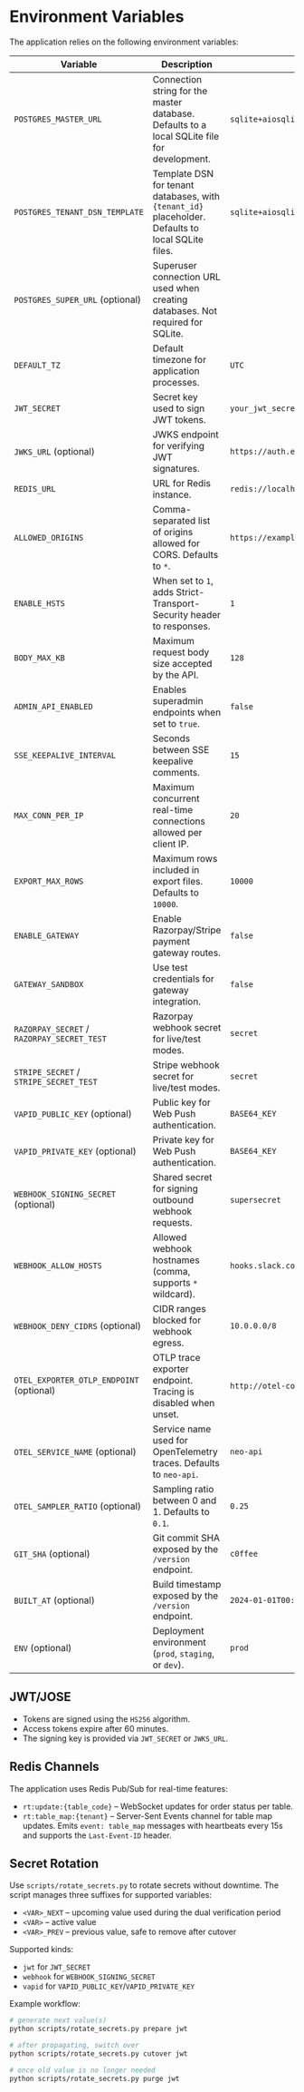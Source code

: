 # Environment Variables

The application relies on the following environment variables:

| Variable | Description | Example |
|----------|-------------|---------|
| `POSTGRES_MASTER_URL` | Connection string for the master database. Defaults to a local SQLite file for development. | `sqlite+aiosqlite:///./dev_master.db` |
| `POSTGRES_TENANT_DSN_TEMPLATE` | Template DSN for tenant databases, with `{tenant_id}` placeholder. Defaults to local SQLite files. | `sqlite+aiosqlite:///./tenant_{tenant_id}.db` |
| `POSTGRES_SUPER_URL` (optional) | Superuser connection URL used when creating databases. Not required for SQLite. |  |
| `DEFAULT_TZ` | Default timezone for application processes. | `UTC` |
| `JWT_SECRET` | Secret key used to sign JWT tokens. | `your_jwt_secret_key` |
| `JWKS_URL` (optional) | JWKS endpoint for verifying JWT signatures. | `https://auth.example.com/jwks.json` |
| `REDIS_URL` | URL for Redis instance. | `redis://localhost:6379/0` |
| `ALLOWED_ORIGINS` | Comma-separated list of origins allowed for CORS. Defaults to `*`. | `https://example.com,https://app.com` |
| `ENABLE_HSTS` | When set to `1`, adds Strict-Transport-Security header to responses. | `1` |
| `BODY_MAX_KB` | Maximum request body size accepted by the API. | `128` |
| `ADMIN_API_ENABLED` | Enables superadmin endpoints when set to `true`. | `false` |
| `SSE_KEEPALIVE_INTERVAL` | Seconds between SSE keepalive comments. | `15` |
| `MAX_CONN_PER_IP` | Maximum concurrent real-time connections allowed per client IP. | `20` |
| `EXPORT_MAX_ROWS` | Maximum rows included in export files. Defaults to `10000`. | `10000` |
| `ENABLE_GATEWAY` | Enable Razorpay/Stripe payment gateway routes. | `false` |
| `GATEWAY_SANDBOX` | Use test credentials for gateway integration. | `false` |
| `RAZORPAY_SECRET` / `RAZORPAY_SECRET_TEST` | Razorpay webhook secret for live/test modes. | `secret` |
| `STRIPE_SECRET` / `STRIPE_SECRET_TEST` | Stripe webhook secret for live/test modes. | `secret` |
| `VAPID_PUBLIC_KEY` (optional) | Public key for Web Push authentication. | `BASE64_KEY` |
| `VAPID_PRIVATE_KEY` (optional) | Private key for Web Push authentication. | `BASE64_KEY` |
| `WEBHOOK_SIGNING_SECRET` (optional) | Shared secret for signing outbound webhook requests. | `supersecret` |
| `WEBHOOK_ALLOW_HOSTS` | Allowed webhook hostnames (comma, supports `*` wildcard). | `hooks.slack.com,*.example.com` |
| `WEBHOOK_DENY_CIDRS` (optional) | CIDR ranges blocked for webhook egress. | `10.0.0.0/8` |
| `OTEL_EXPORTER_OTLP_ENDPOINT` (optional) | OTLP trace exporter endpoint. Tracing is disabled when unset. | `http://otel-collector:4318/v1/traces` |
| `OTEL_SERVICE_NAME` (optional) | Service name used for OpenTelemetry traces. Defaults to `neo-api`. | `neo-api` |
| `OTEL_SAMPLER_RATIO` (optional) | Sampling ratio between 0 and 1. Defaults to `0.1`. | `0.25` |
| `GIT_SHA` (optional) | Git commit SHA exposed by the `/version` endpoint. | `c0ffee` |
| `BUILT_AT` (optional) | Build timestamp exposed by the `/version` endpoint. | `2024-01-01T00:00:00Z` |
| `ENV` (optional) | Deployment environment (`prod`, `staging`, or `dev`). | `prod` |

## JWT/JOSE

- Tokens are signed using the `HS256` algorithm.
- Access tokens expire after 60 minutes.
 - The signing key is provided via `JWT_SECRET` or `JWKS_URL`.

## Redis Channels

The application uses Redis Pub/Sub for real-time features:

- `rt:update:{table_code}` – WebSocket updates for order status per table.
- `rt:table_map:{tenant}` – Server-Sent Events channel for table map updates. Emits
  `event: table_map` messages with heartbeats every 15s and supports the
  `Last-Event-ID` header.


## Secret Rotation

Use `scripts/rotate_secrets.py` to rotate secrets without downtime. The script manages three suffixes for supported variables:

- `<VAR>_NEXT` – upcoming value used during the dual verification period
- `<VAR>` – active value
- `<VAR>_PREV` – previous value, safe to remove after cutover

Supported kinds:

- `jwt` for `JWT_SECRET`
- `webhook` for `WEBHOOK_SIGNING_SECRET`
- `vapid` for `VAPID_PUBLIC_KEY`/`VAPID_PRIVATE_KEY`

Example workflow:

```bash
# generate next value(s)
python scripts/rotate_secrets.py prepare jwt

# after propagating, switch over
python scripts/rotate_secrets.py cutover jwt

# once old value is no longer needed
python scripts/rotate_secrets.py purge jwt
```

